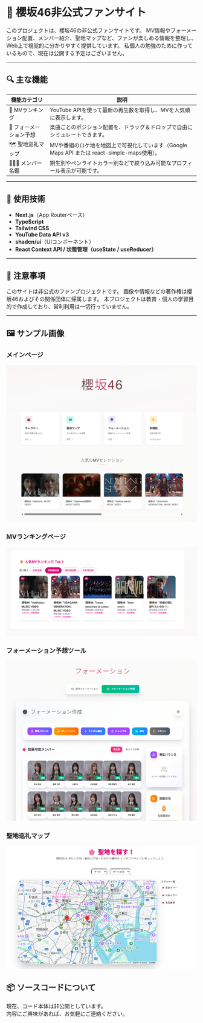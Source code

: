 # 🌸 櫻坂46非公式ファンサイト

このプロジェクトは、櫻坂46の非公式ファンサイトです。
MV情報やフォーメーション配置、メンバー紹介、聖地マップなど、ファンが楽しめる情報を整理し、Web上で視覚的に分かりやすく提供しています。
私個人の勉強のために作っているもので、現在は公開する予定はございません。

---

## 🔍 主な機能

| 機能カテゴリ          | 説明                                                               |
| --------------- | ---------------------------------------------------------------- |
| 🎵 MVランキング      | YouTube APIを使って最新の再生数を取得し、MVを人気順に表示します。                          |
| 🧩 フォーメーション予想   | 楽曲ごとのポジション配置を、ドラッグ＆ドロップで自由にシミュレートできます。                           |
| 🗺 聖地巡礼マップ      | MVや番組のロケ地を地図上で可視化しています（Google Maps API または react-simple-maps使用）。 |
| 🧑‍🤝‍🧑 メンバー名鑑 | 期生別やペンライトカラー別などで絞り込み可能なプロフィール表示が可能です。                            |

---

## 💪 使用技術

* **Next.js**（App Routerベース）
* **TypeScript**
* **Tailwind CSS**
* **YouTube Data API v3**
* **shadcn/ui**（UIコンポーネント）
* **React Context API / 状態管理（useState / useReducer）**

---

## 📅 注意事項

このサイトは非公式のファンプロジェクトです。
画像や情報などの著作権は櫻坂46およびその関係団体に帰属します。
本プロジェクトは教育・個人の学習目的で作成しており、営利利用は一切行っていません。

---

## 🖼 サンプル画像

### メインページ
![メインページサンプル](./images/main-page.png)

### MVランキングページ

![MVランキング](./images/mv-ranking.png)

### フォーメーション予想ツール

![フォーメーションサンプル](./images/create-formation.png)

### 聖地巡礼マップ

![聖地巡礼マップサンプル](./images/spot-ping.png)


## 📦 ソースコードについて
現在、コード本体は非公開としています。  
内容にご興味があれば、お気軽にご連絡ください。